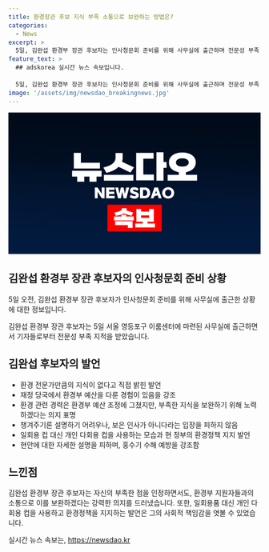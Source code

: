 ```yaml
---
title: 환경장관 후보 지식 부족 소통으로 보완하는 방법은?
categories:
  - News
excerpt: >
  5일, 김완섭 환경부 장관 후보자는 인사청문회 준비를 위해 사무실에 출근하며 전문성 부족 지적에 한계를 인정하고, 환경 부족한 지식은 환경 관련 경력을 통해 보완하겠다고 강조했다. 텀블러 사용을 촉구하며 환경정책을 자발적인 변화로 이끌어 나갈 의지를 밝혔으나 4대강 정책 등에 대한 구체적 설명을 회피했다.
feature_text: >
  ## adskorea 실시간 뉴스 속보입니다.

  5일, 김완섭 환경부 장관 후보자는 인사청문회 준비를 위해 사무실에 출근하며 전문성 부족 지적에 한계를 인정하고, 환경 부족한 지식은 환경 관련 경력을 통해 보완하겠다고 강조했다. 텀블러 사용을 촉구하며 환경정책을 자발적인 변화로 이끌어 나갈 의지를 밝혔으나 4대강 정책 등에 대한 구체적 설명을 회피했다.
image: '/assets/img/newsdao_breakingnews.jpg'
---
```


<p><img src="/assets/img/newsdao_breakingnews.jpg" alt="adskorea 속보" /></p>

<h2>김완섭 환경부 장관 후보자의 인사청문회 준비 상황</h2>

<p data-ke-size="size16">5일 오전, 김완섭 환경부 장관 후보자가 인사청문회 준비를 위해 사무실에 출근한 상황에 대한 정보입니다.</p>

<p data-ke-size="size16">김완섭 환경부 장관 후보자는 5일 서울 영등포구 이룸센터에 마련된 사무실에 출근하면서 기자들로부터 전문성 부족 지적을 받았습니다.</p>

<h2 data-ke-size="size26">김완섭 후보자의 발언</h2>

<ul>
  <li>환경 전문가만큼의 지식이 없다고 직접 밝힌 발언</li>
  <li>재정 당국에서 환경부 예산을 다룬 경험이 있음을 강조</li>
  <li>환경 관련 경력은 환경부 예산 조정에 그쳤지만, 부족한 지식을 보완하기 위해 노력하겠다는 의지 표명</li>
  <li>챙겨주기론 설명하기 어려우나, 보은 인사가 아니다라는 입장을 피하지 않음</li>
  <li>일회용 컵 대신 개인 다회용 컵을 사용하는 모습과 현 정부의 환경정책 지지 발언</li>
  <li>현안에 대한 자세한 설명을 피하며, 홍수기 수해 예방을 강조함</li>
</ul>

<h2 data-ke-size="size26">느낀점</h2>

<p data-ke-size="size16">김완섭 환경부 장관 후보자는 자신의 부족한 점을 인정하면서도, 환경부 지원자들과의 소통으로 이를 보완하겠다는 강력한 의지를 드러냈습니다. 또한, 일회용품 대신 개인 다회용 컵을 사용하고 환경정책을 지지하는 발언은 그의 사회적 책임감을 엿볼 수 있었습니다.</p>
실시간 뉴스 속보는, <a href="https://newsdao.kr" rel="dofollow">https://newsdao.kr</a>


